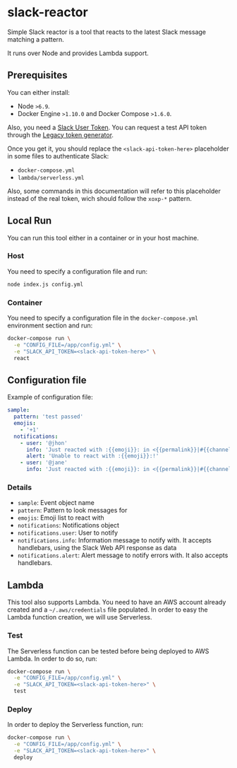 # slack-reactor
Simple Slack reactor is a tool that reacts to the latest Slack message matching a pattern.

It runs over Node and provides Lambda support.

## Prerequisites

You can either install:

 * Node `>6.9`.
 * Docker Engine `>1.10.0` and Docker Compose `>1.6.0`.

Also, you need a [Slack User Token](https://api.slack.com/docs/token-types#user). You can request a test API token through the [Legacy token generator](https://api.slack.com/custom-integrations/legacy-tokens).

Once you get it, you should replace the `<slack-api-token-here>` placeholder in some files to authenticate Slack:
 - `docker-compose.yml`
 - `lambda/serverless.yml`

Also, some commands in this documentation will refer to this placeholder instead of the real token, wich should follow the `xoxp-*` pattern.

## Local Run

You can run this tool either in a container or in your host machine.

### Host

You need to specify a configuration file and run:

```bash
node index.js config.yml
```

### Container

You need to specify a configuration file in the `docker-compose.yml` environment section and run:

```bash
docker-compose run \
  -e "CONFIG_FILE=/app/config.yml" \
  -e "SLACK_API_TOKEN=<slack-api-token-here>" \
  react
```

## Configuration file

Example of configuration file:

```yaml
sample:
  pattern: 'test passed'
  emojis:
    - '+1'
  notifications:
    - user: '@jhon'
      info: 'Just reacted with :{{emoji}}: in <{{permalink}}|#{{channel.name}}>!'
      alert: 'Unable to react with :{{emoji}}:!'
    - user: '@jane'
      info: 'Just reacted with :{{emoji}}: in <{{permalink}}|#{{channel.name}}>!'

```

### Details

 - `sample`: Event object name
 - `pattern`: Pattern to look messages for
 - `emojis`: Emoji list to react with
 - `notifications`: Notifications object
 - `notifications.user`: User to notify
 - `notifications.info`: Information message to notify with. It accepts handlebars, using the Slack Web API response as data
 - `notifications.alert`: Alert message to notify errors with. It also accepts handlebars.

## Lambda

This tool also supports Lambda. You need to have an AWS account already created and a `~/.aws/credentials` file populated.
In order to easy the Lambda function creation, we will use Serverless.

### Test

The Serverless function can be tested before being deployed to AWS Lambda. In order to do so, run:

```bash
docker-compose run \
  -e "CONFIG_FILE=/app/config.yml" \
  -e "SLACK_API_TOKEN=<slack-api-token-here>" \
  test
```

### Deploy

In order to deploy the Serverless function, run:

```bash
docker-compose run \
  -e "CONFIG_FILE=/app/config.yml" \
  -e "SLACK_API_TOKEN=<slack-api-token-here>" \
  deploy
```
